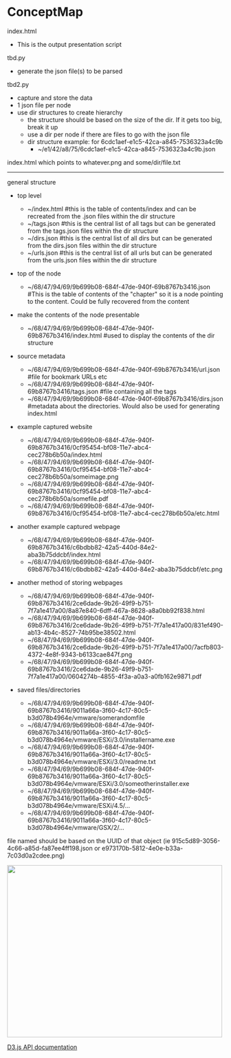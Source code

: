 # ConceptMap

index.html
* This is the output presentation script

tbd.py
* generate the json file(s) to be parsed

tbd2.py
* capture and store the data
* 1 json file per node
* use dir structures to create hierarchy
  * the structure should be based on the size of the dir.  If it gets too big, break it up
  * use a dir per node if there are files to go with the json file
  * dir structure example:  for 6cdc1aef-e1c5-42ca-a845-7536323a4c9b
    * ~/e1/42/a8/75/6cdc1aef-e1c5-42ca-a845-7536323a4c9b.json

index.html
which points to whatever.png and some/dir/file.txt

---

general structure
* top level
  * ~/index.html #this is the table of contents/index and can be recreated from the .json files within the dir structure
  * ~/tags.json  #this is the central list of all tags but can be generated from the tags.json files within the dir structure
  * ~/dirs.json  #this is the central list of all dirs but can be generated from the dirs.json files within the dir structure
  * ~/urls.json  #this is the central list of all urls but can be generated from the urls.json files within the dir structure

* top of the node
  * ~/68/47/94/69/9b699b08-684f-47de-940f-69b8767b3416.json  #This is the table of contents of the "chapter" so it is a node pointing to the content.  Could be fully recovered from the content

* make the contents of the node presentable
  * ~/68/47/94/69/9b699b08-684f-47de-940f-69b8767b3416/index.html  #used to display the contents of the dir structure

* source metadata
  * ~/68/47/94/69/9b699b08-684f-47de-940f-69b8767b3416/url.json  #file for bookmark URLs etc
  * ~/68/47/94/69/9b699b08-684f-47de-940f-69b8767b3416/tags.json  #file containing all the tags
  * ~/68/47/94/69/9b699b08-684f-47de-940f-69b8767b3416/dirs.json  #metadata about the directories.  Would also be used for generating index.html

* example captured website
  * ~/68/47/94/69/9b699b08-684f-47de-940f-69b8767b3416/0cf95454-bf08-11e7-abc4-cec278b6b50a/index.html
  * ~/68/47/94/69/9b699b08-684f-47de-940f-69b8767b3416/0cf95454-bf08-11e7-abc4-cec278b6b50a/someimage.png
  * ~/68/47/94/69/9b699b08-684f-47de-940f-69b8767b3416/0cf95454-bf08-11e7-abc4-cec278b6b50a/somefile.pdf
  * ~/68/47/94/69/9b699b08-684f-47de-940f-69b8767b3416/0cf95454-bf08-11e7-abc4-cec278b6b50a/etc.html

* another example captured webpage
  * ~/68/47/94/69/9b699b08-684f-47de-940f-69b8767b3416/c6bdbb82-42a5-440d-84e2-aba3b75ddcbf/index.html
  * ~/68/47/94/69/9b699b08-684f-47de-940f-69b8767b3416/c6bdbb82-42a5-440d-84e2-aba3b75ddcbf/etc.png

* another method of storing webpages
  * ~/68/47/94/69/9b699b08-684f-47de-940f-69b8767b3416/2ce6dade-9b26-49f9-b751-7f7a1e417a00/8a87e840-6dff-467a-8628-a8a0bb92f838.html
  * ~/68/47/94/69/9b699b08-684f-47de-940f-69b8767b3416/2ce6dade-9b26-49f9-b751-7f7a1e417a00/831ef490-ab13-4b4c-8527-74b95be38502.html
  * ~/68/47/94/69/9b699b08-684f-47de-940f-69b8767b3416/2ce6dade-9b26-49f9-b751-7f7a1e417a00/7acfb803-4372-4e8f-9343-b6133cae847f.png
  * ~/68/47/94/69/9b699b08-684f-47de-940f-69b8767b3416/2ce6dade-9b26-49f9-b751-7f7a1e417a00/0604274b-4855-4f3a-a0a3-a0fb162e9871.pdf

* saved files/directories
  * ~/68/47/94/69/9b699b08-684f-47de-940f-69b8767b3416/9011a66a-3f60-4c17-80c5-b3d078b4964e/vmware/somerandomfile
  * ~/68/47/94/69/9b699b08-684f-47de-940f-69b8767b3416/9011a66a-3f60-4c17-80c5-b3d078b4964e/vmware/ESXi/3.0/installername.exe
  * ~/68/47/94/69/9b699b08-684f-47de-940f-69b8767b3416/9011a66a-3f60-4c17-80c5-b3d078b4964e/vmware/ESXi/3.0/readme.txt
  * ~/68/47/94/69/9b699b08-684f-47de-940f-69b8767b3416/9011a66a-3f60-4c17-80c5-b3d078b4964e/vmware/ESXi/3.0/someotherinstaller.exe
  * ~/68/47/94/69/9b699b08-684f-47de-940f-69b8767b3416/9011a66a-3f60-4c17-80c5-b3d078b4964e/vmware/ESXi/4.5/...
  * ~/68/47/94/69/9b699b08-684f-47de-940f-69b8767b3416/9011a66a-3f60-4c17-80c5-b3d078b4964e/vmware/GSX/2/...

file named should be based on the UUID of that object (ie 915c5d89-3056-4c66-a85d-fa87ee4ff198.json or e973170b-5812-4e0e-b33a-7c03d0a2cdee.png)

<img src="https://imgs.xkcd.com/comics/digital_resource_lifespan_2x.png" align="center" width="500" height="400">



[D3.js API documentation](https://github.com/d3/d3/blob/master/API.md)
